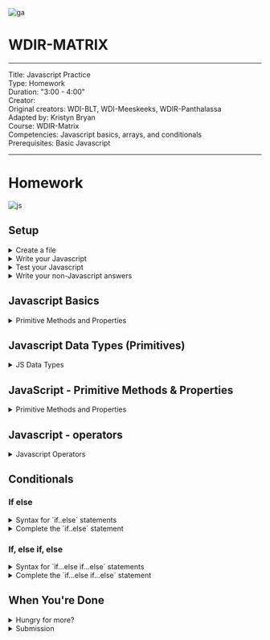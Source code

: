 ![ga](http://mobbook.generalassemb.ly/ga_cog.png)

# WDIR-MATRIX

---
Title: Javascript Practice<br>
Type: Homework<br>
Duration: "3:00 - 4:00"<br>
Creator:<br>
    Original creators: WDI-BLT, WDI-Meeskeeks, WDIR-Panthalassa<br>
    Adapted by: Kristyn Bryan<br>
    Course: WDIR-Matrix<br>
Competencies: Javascript basics, arrays, and conditionals<br>
Prerequisites: Basic Javascript<br>

---

# Homework

![js](http://www.mastergradeit.co.za/files/thumb/289/200)

## Setup
<details><summary>Create a file</summary>
Make a file inside your `homework` folder for w01d04 called `app.js`. 
</details>

<details><summary>Write your Javascript</summary>
Write all of your javascript answers in `app.js`.
</details>

<details><summary>Test your Javascript</summary>
Test your answers in the Chrome Console. 

Note: If you're having trouble with this, you can run your answers in [repl.it](https://repl.it/languages/javascript) which is very much like JSBin. DO NOT do all of your work in repl.it, just test it there. Your work should be in your `app.js` file.
</details>

<details><summary>Write your non-Javascript answers</summary>
Any non-javascript written answers can be made into a comment in your `app.js` file by putting a pound # at the beginning of the line. Or, select the blocks of text and comment them out with this shortcut `command` + `/`.
</details>

## Javascript Basics
<details><summary>Primitive Methods and Properties</summary>

## Conceptual Questions

1. How do we assign a value to a variable? 
2. How do we change the value of a variable? 
3. How do we assign an existing variable to a new variable?
4. How do we use a variable within an expression? 

**Commit 1** <br>
<hr>
&#x1F534; The commit message should read: <br>
"Commit 1 - Answered JS basic conceptual questions"
<hr>

## Exercises

1. Create a variable called `firstVariable`.
  - assign it the value of a string => `"Hello World"`
  - change the value of this variable to a number.
  - store the value of `firstVariable` into a new variable called `secondVariable` 
  - change the value of `secondVariable` to a string. 
  - What is the value of `firstVariable`?

2. Create a variable called `yourName` and set it equal to your name as a string.
  - Write an expression that takes the string "Hello, my name is " and the variable `yourName` so that it returns a new string with them concatenated. 
  *(ex: "Hello, my name is Jean Valjean")*
  
**Commit 2** <br>
<hr>
&#x1F534; The commit message should read: <br>
"Commit 2 - Completed JS basic exercises"
<hr>

</details> 

  
## Javascript Data Types (Primitives) 
<details><summary>JS Data Types</summary>

## Conceptual Questions

1. Name 4 different built in data types (primitives) in Javascript.
2. What is the difference between an integer and a float?
4. How do you create an empty array and store it in a variable?

**Commit 3** <br>
<hr>
&#x1F534; The commit message should read: <br>
"Commit 3 - Answered JS data type questions"
<hr>

## Exercises

1. Given the following array `var a = [1, 10, "Hello", true]`
  - how do you access the 1st element in the array?
  - Change the value of `"Hello"` to `"World"`.
  - Check the value of `a` to make sure it updated the array. 
  
2. Given the following array `class = ["Matrix", "Zoom", "Github", "Github"]`
    - What would you write to access the 3rd element of the array?
    - Change the value of "Github" to "Octocat"
    - Add a new element, "Cloud City" to the array.

3. Create a string that contains quotes and store it in a variable. 

4. What is the result from the expression `"World" * 5`. Why?

**Commit 4** <br>
<hr>
&#x1F534; The commit message should read: <br>
"Commit 4 - Completed JS data type exercises"
<hr>
</details>

## JavaScript - Primitive Methods & Properties
<details><summary>Primitive Methods and Properties</summary>

## Conceptual Questions

1. List at least 5 properties built into a string.
2. List at least 2 method examples built into an array.

**Commit 5** <br>
<hr>
&#x1F534; The commit message should read: <br>
"Commit 5 - Answered JS method & properties questions"
<hr>

## Exercises
### String
1. Given the following string `"The Peculiar Purple Pieman of Porcupine Peak"`
    - How can we check the length of this string?
 
### Array
3. Given the following array `[5,10,500,20]`
    - using the `push` method, add the string `"Egon"` to the end of the array.
    - using a different method, remove the string from the end of the array.
    - using the `unshift` method, add the string `"Bob Marley"` to the beginning of the array
    - using a different method, remove the string from the beginning of the array
    - use the reverse method on this array
    

**Commit 6** <br>
<hr>
&#x1F534; The commit message should read: <br>
"Commit 6 - Completed JS method & properties exercises"
<hr>

</details>
    
## Javascript - operators

<details><summary>Javascript Operators</summary>

- Using the provided variable definitions, replace the blanks with a mathematical or boolean operator that evaluates the expression to true. :wave:

```
  var a = 4;
  var b = 53;
  var c = 57;
  var d = 16;
  var e = 'Kevin';
```

-  a _ b;
-  c _ d;
-  'Name' ___ 'Name';
-  a _ b ___ c;
-  a _ a ___ d;
-  e ___ 'Kevin';
-  48 ___ '48';

...


**Commit 7** <br>
<hr>
&#x1F534; The commit message should read: <br>
"Commit 7 - Completed JS operator exercises"
<hr>
</details>

## Conditionals

### If else
<details><summary>Syntax for `if..else` statements</summary>
    ```
         if (condition) {
                //block of code if condition is true
        } else {
                //block of code if none of the condition(s) is true.
        }
    ```
    </details>
    <details><summary>Complete the `if..else` statement</summary>
    1. Complete the `if..else` statement to alert `little number` if the number is entered is less than **10**.<br> 
    2. If the number entered is more than 10, alert `big number`. <br>

    Note: You can put this in a compiler to check your work:

           ```
            var sizeOfNumber = function () {
            // write your code here
            }

            sizeOfNumber(//enter a number to test here);
            ```
**Commit 8** <br>
<hr>
&#x1F534; The commit message should read: <br>
"Commit 8 - Completed if else exercises"
<hr>

</details>


### If, else if, else
<details><summary>Syntax for `if...else if...else` statements</summary>
```
if (condition) {
    //block of code if condition is true
} else if (condition) {
    //block of code if condition is true
} else {
    //block of code if none of the condition(s) is true.
}
```
</details>

<details><summary>Complete the `if...else if...else` statement</summary>
1. Complete the `if...else if...else` statement to alert `little number` if the number is entered is less than **5**.<br> 
2. If the number is between 5 and 10, alert `middle number`. <br>
3. If the number entered is more than 10, alert `big number`. <br>

- Note: You can put this in a compiler to check your work:

```
var sizeOfNumber = function () {
    // write your code here
}

sizeOfNumber(//enter a number to test here);
```

**Commit 9** <br>
<hr>
&#x1F534; The commit message should read: <br>
"Commit 9 - Completed if else if else else exercises"
<hr>
    
</details>

## When You're Done

<details><summary>Hungry for more?</summary>
- Finish your lab from today!
https://github.com/ga-students/wdi-remote-matrix/blob/master/unit_1/w1d4/student_labs/LAB_pick_a_path.md
</details>

<details><summary>Submission</summary>
 - Inside this folder (w01d04/homework), you should now have a file called `app.js`.
 - You should have been adding and committing along the way, but please type `git status` one last time to make sure that everything is commited. If it's not, please commit. 
 - Push your work to your github repo `git push origin master`
 - Follow the instructions for submitting homework, found in [the wiki](https://github.com/ga-students/wdi-remote-matrix/wiki/Homework-Submission)
</details>
